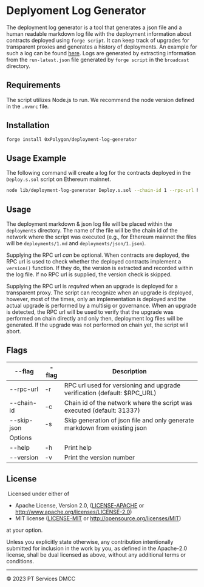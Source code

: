 # Deplyoment Log Generator

The deployment log generator is a tool that generates a json file and a human readable markdown log file with the deployment information about contracts deployed using `forge script`. It can keep track of upgrades for transparent proxies and generates a history of deployments. An example for such a log can be found [here](https://github.com/0xPolygon/pol-token/blob/main/deployments/5.md). Logs are generated by extracting information from the `run-latest.json` file generated by `forge script` in the `broadcast` directory.

## Requirements

The script utilizes Node.js to run. We recommend the node version defined in the `.nvmrc` file.

## Installation

```bash
forge install 0xPolygon/deployment-log-generator
```

## Usage Example

The following command will create a log for the contracts deployed in the `Deploy.s.sol` script on Ethereum mainnet.

```bash
node lib/deployment-log-generator Deploy.s.sol --chain-id 1 --rpc-url https://mainnet.infura.io/v3/{your-infura-key}
```

## Usage

The deployment markdown & json log file will be placed within the `deployments` directory. The name of the file will be the chain id of the network where the script was executed (e.g., for Ethereum mainnet the files will be `deployments/1.md` and `deployments/json/1.json`).

Supplying the RPC url _can_ be optional. When contracts are deployed, the RPC url is used to check whether the deployed contracts implement a `version()` function. If they do, the version is extracted and recorded within the log file. If no RPC url is supplied, the version check is skipped.

Supplying the RPC url is _required_ when an upgrade is deployed for a transparent proxy. The script can recognize when an upgrade is deployed, however, most of the times, only an implementation is deployed and the actual upgrade is performed by a multisig or governance. When an upgrade is detected, the RPC url will be used to verify that the upgrade was performed on chain directly and only then, deployment log files will be generated. If the upgrade was not performed on chain yet, the script will abort.

## Flags

| --flag      | -flag | Description                                                                |
| ----------- | ----- | -------------------------------------------------------------------------- |
| --rpc-url   | -r    | RPC url used for versioning and upgrade verification (default: $RPC_URL)   |
| --chain-id  | -c    | Chain id of the network where the script was executed (default: 31337)     |
| --skip-json | -s    | Skip generation of json file and only generate markdown from existing json |
| Options     |       |                                                                            |
| --help      | -h    | Print help                                                                 |
| --version   | -v    | Print the version number                                                   |

## License

​
Licensed under either of
​

- Apache License, Version 2.0, ([LICENSE-APACHE](LICENSE-APACHE) or http://www.apache.org/licenses/LICENSE-2.0)
- MIT license ([LICENSE-MIT](LICENSE-MIT) or http://opensource.org/licenses/MIT)
  ​

at your option.

Unless you explicitly state otherwise, any contribution intentionally submitted for inclusion in the work by you, as defined in the Apache-2.0 license, shall be dual licensed as above, without any additional terms or conditions.

---

© 2023 PT Services DMCC

